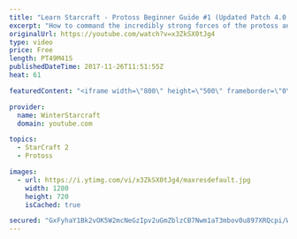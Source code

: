 ```yaml
---
title: "Learn Starcraft - Protoss Beginner Guide #1 (Updated Patch 4.0 FREE TO PLAY)"
excerpt: "How to command the incredibly strong forces of the protoss and cover weaknesses against the other inferior races. Updated for patch 4.0! This guide is not intended for COMPLETELY new players, but those who have played several games/campaign missions and grasp the very basics."
originalUrl: https://youtube.com/watch?v=x3ZkSX0tJg4
type: video
price: Free
length: PT49M41S
publishedDateTime: 2017-11-26T11:51:55Z
heat: 61

featuredContent: "<iframe width=\"800\" height=\"500\" frameborder=\"0\" src=\"https://www.youtube.com/embed/x3ZkSX0tJg4\" allow=\"accelerometer; autoplay; encrypted-media; gyroscope; picture-in-picture\" allowfullscreen></iframe>"

provider:
  name: WinterStarcraft
  domain: youtube.com

topics:
  - StarCraft 2
  - Protoss

images:
  - url: https://i.ytimg.com/vi/x3ZkSX0tJg4/maxresdefault.jpg
    width: 1280
    height: 720
    isCached: true

secured: "GxFyhaY1Bk2vOK5W2mcNeGzIpv2uGmZblzCB7Nwm1aT3mbov0u897XRQcpi/W1A8wz7OsxWd2Vn4IAVgK3jYty6ouG0cbcBY5VbuDW6CJQZAaoZqrStxrao2cN0nkovjNOf+mKM0baO7tYkfPuzN507WCFdalohSRaUbFmiJadscX3/nTrhKnv1Hq5vGLR1JNhvZT/3q12P8lNvZwv/IjGT4nCCPFXhnaWpGumz4Np5SAsek+6ZBgbxqzrXKXctCj1uucWUSPax1GiXTvePXBO0NwMPoVC8CUJNABPOpFikJaAayWgJsAIphCMngm+qsX31pu1kkrCfUV6M8AzGLn86pNkF1LZMTIsnc/37bjaoLG63FIPbemM+vUAUKFue3ovUcMh8fQuTdRIentfRchDcfpDQ56JUAAfHl87qhsL+WmJBH6mlFXJexuDTHgSaE;3fJwCt6uczDK8KIUpFN1PQ=="
---
```


